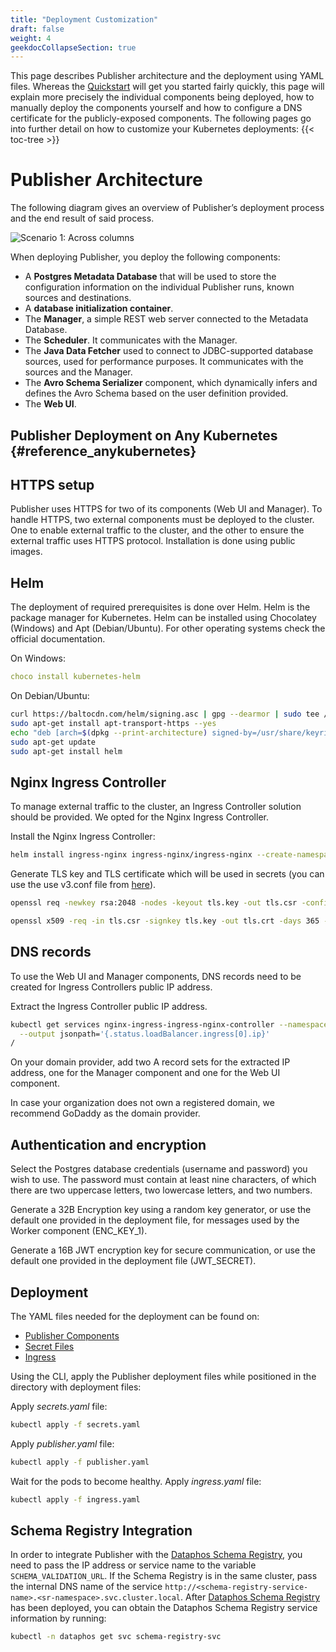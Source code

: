 ```yaml
---
title: "Deployment Customization"
draft: false
weight: 4
geekdocCollapseSection: true
---
```



This page describes Publisher architecture and the deployment using YAML files. Whereas the [Quickstart](/publisher/quickstart) will get you started fairly quickly, this page will explain more precisely the individual components being deployed, how to manually deploy the components yourself and how to configure a DNS certificate for the publicly-exposed components. The following pages go into further detail on how to customize your Kubernetes deployments:
{{< toc-tree >}}

# Publisher Architecture

The following diagram gives an overview of Publisher’s deployment process and the end result of said process.

![Scenario 1: Across columns](/arch.png)

When deploying Publisher, you deploy the following components:

* A **Postgres Metadata Database** that will be used to store the configuration information on the individual Publisher runs, known sources and destinations.
* A **database initialization container**.
* The **Manager**, a simple REST web server connected to the Metadata Database.
* The **Scheduler**. It communicates with the Manager.
* The **Java Data Fetcher** used to connect to JDBC-supported database sources, used for performance purposes. It communicates with the sources and the Manager.
* The **Avro Schema Serializer** component, which dynamically infers and defines the Avro Schema based on the user definition provided.
* The **Web UI**.

## Publisher Deployment on Any Kubernetes {#reference_anykubernetes}


## HTTPS setup

Publisher uses HTTPS for two of its components (Web UI and Manager). To handle HTTPS, two external components must be deployed to the cluster. One to enable external traffic to the cluster, and the other to ensure the external traffic uses HTTPS protocol. Installation is done using public images.

## Helm

The deployment of required prerequisites is done over Helm. Helm is the package manager for Kubernetes. Helm can be installed using Chocolatey (Windows) and Apt (Debian/Ubuntu). For other operating systems check the official documentation.

On Windows:

```yaml
choco install kubernetes-helm
```

On Debian/Ubuntu:

```bash
curl https://baltocdn.com/helm/signing.asc | gpg --dearmor | sudo tee /usr/share/keyrings/helm.gpg > /dev/null
sudo apt-get install apt-transport-https --yes
echo "deb [arch=$(dpkg --print-architecture) signed-by=/usr/share/keyrings/helm.gpg] https://baltocdn.com/helm/stable/debian/ all main" | sudo tee /etc/apt/sources.list.d/helm-stable-debian.list
sudo apt-get update
sudo apt-get install helm
```

## Nginx Ingress Controller

To manage external traffic to the cluster, an Ingress Controller solution should be provided. We opted for the Nginx Ingress Controller.

Install the Nginx Ingress Controller:

```bash
helm install ingress-nginx ingress-nginx/ingress-nginx --create-namespace --namespace ingress-basic --set controller.service.annotations."service\.beta\.kubernetes\.io/azure-load-balancer-health-probe-request-path"=/healthz
```

Generate TLS key and TLS certificate which will be used in secrets (you can use the use v3.conf file from [here](/referenced-scripts/YAML-examples/publisher/#v3-config)).

```bash
openssl req -newkey rsa:2048 -nodes -keyout tls.key -out tls.csr -config v3.conf

openssl x509 -req -in tls.csr -signkey tls.key -out tls.crt -days 365 -extensions v3_req -extfile v3.conf
```


## DNS records

To use the Web UI and Manager components, DNS records need to be created for Ingress Controllers public IP address.

Extract the Ingress Controller public IP address.

```bash
kubectl get services nginx-ingress-ingress-nginx-controller --namespace ingress-basic \
  --output jsonpath='{.status.loadBalancer.ingress[0].ip}'
/
```
On your domain provider, add two A record sets for the extracted IP address, one for the Manager component and one for the Web UI component.

In case your organization does not own a registered domain, we recommend GoDaddy as the domain provider.

## Authentication and encryption

Select the Postgres database credentials (username and password) you wish to use. The password must contain at least nine characters, of which there are two uppercase letters, two lowercase letters, and two numbers.

Generate a 32B Encryption key using a random key generator, or use the default one provided in the deployment file, for messages used by the Worker component (ENC_KEY_1).

Generate a 16B JWT encryption key for secure communication, or use the default one provided in the deployment file (JWT_SECRET). 


## Deployment

The YAML files needed for the deployment can be found on: 

* [Publisher Components](/referenced-scripts/YAML-examples/publisher/#publisher-k8s)
* [Secret Files](/referenced-scripts/YAML-examples/publisher/#publisher-secrets)
* [Ingress](/referenced-scripts/YAML-examples/publisher/#publisher-ingress)

Using the CLI, apply the Publisher deployment files while positioned in the directory with deployment files:

Apply *secrets.yaml* file:
```bash
kubectl apply -f secrets.yaml
```
Apply *publisher.yaml* file:

```bash
kubectl apply -f publisher.yaml
```
Wait for the pods to become healthy.
Apply *ingress.yaml* file:

```bash
kubectl apply -f ingress.yaml
```


## Schema Registry Integration

In order to integrate Publisher with the [Dataphos Schema Registry](/schema_registry), you need to pass the IP address or service name to the variable `SCHEMA_VALIDATION_URL`. If the Schema Registry is in the same cluster, pass the internal DNS name of the service `http://<schema-registry-service-name>.<sr-namespace>.svc.cluster.local`. After [Dataphos Schema Registry](/schema_registry) has been deployed, you can obtain the Dataphos Schema Registry service information by running:

```bash
kubectl -n dataphos get svc schema-registry-svc
```